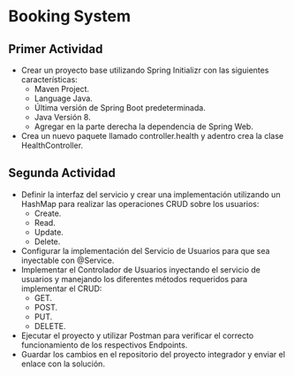# Booking System
## Primer Actividad
 * Crear un proyecto base utilizando Spring Initializr con las siguientes características:
    * Maven Project.
    * Language Java.
    * Última versión de Spring Boot predeterminada.
    * Java Versión 8.
    * Agregar en la parte derecha la dependencia de Spring Web.
* Crea un nuevo paquete llamado controller.health y adentro crea la clase HealthController.

## Segunda Actividad
* Definir la interfaz del servicio y crear una implementación utilizando un HashMap para realizar las operaciones CRUD sobre los usuarios:
   * Create.
   * Read.
   * Update.
   * Delete.
* Configurar la implementación del Servicio de Usuarios para que sea inyectable con @Service.
* Implementar el Controlador de Usuarios inyectando el servicio de usuarios y manejando los diferentes métodos requeridos para implementar el CRUD:
  * GET.
  * POST.
  * PUT.
  * DELETE.
* Ejecutar el proyecto y utilizar Postman para verificar el correcto funcionamiento de los respectivos Endpoints.
* Guardar los cambios en el repositorio del proyecto integrador y enviar el enlace con la solución.




